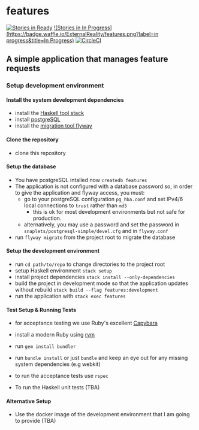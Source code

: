 # features

[![Stories in Ready](https://badge.waffle.io/ExternalReality/features.png?label=ready&title=Ready)](http://waffle.io/ExternalReality/features) [![Stories in In Progress](https://badge.waffle.io/ExternalReality/features.png?label=in progress&title=In Progress)](http://waffle.io/ExternalReality/features) [![CircleCI](https://circleci.com/gh/ExternalReality/features.svg?style=shield)](https://circleci.com/gh/ExternalReality/features)

## A simple application that manages feature requests

### Setup development environment

#### Install the system development dependencies

- install the [Haskell tool stack](http://docs.haskellstack.org/en/stable/install_and_upgrade/#mac-os-x)
- install [postgreSQL](http://www.postgresql.org/download/macosx/)
- install the [migration tool flyway](http://flywaydb.org/blog/homebrew.html#1802)

#### Clone the repository
- clone this repository


#### Setup the database
- You have postgreSQL intalled now `createdb features`
- The application is not configured with a database password so, in order to give the
  application and flyway access, you must:
  - go to your postgreSQL configuration `pg_hba.conf` and set IPv4/6 local connections to `trust` rather than `md5`
    - this is ok for most development environments but not safe for production.
  - alternatively, you may use a password and set the password in `snaplets/postgresql-simple/devel.cfg` and in `flyway.conf`
- run `flyway migrate` from the project root to migrate the database

#### Setup the development environment
- run `cd path/to/repo` to change directories to the project root 
- setup Haskell environment `stack setup`
- install project dependencies `stack install --only-dependencies`
- build the project in development mode so that the application updates without rebuild `stack build --flag features:development`
- run the application with `stack exec features`

#### Test Setup & Running Tests
- for acceptance testing we use Ruby's excellent [Capybara](https://jnicklas.github.io/capybara/)
- install a modern Ruby using [rvm](https://rvm.io/)
- run `gem install bundler`
- run `bundle install` or just `bundle` and keep an eye out for any missing system dependencies (e.g webkit)
- to run the acceptance tests use `rspec`

- To run the Haskell unit tests (TBA)

#### Alternative Setup
- Use the docker image of the development environment that I am going to provide (TBA)
